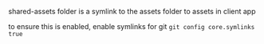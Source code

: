 shared-assets folder is a symlink to the assets folder to assets in client app

to ensure this is enabled, enable symlinks for git
`git config core.symlinks true`
